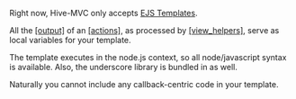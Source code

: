Right now, Hive-MVC only accepts [EJS Templates](https://github.com/visionmedia/ejs). 

All the [[output]](output) of an [[actions]](action), as processed by [[view_helpers]](view_helpers), serve as local variables for your template.

The template executes in the node.js context, so all node/javascript syntax is available. Also, the underscore library is bundled in as well. 

Naturally you cannot include any callback-centric code in your template.